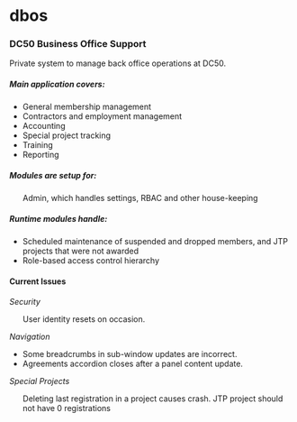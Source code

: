 # dbos
### DC50 Business Office Support

Private system to manage back office operations at DC50.  

##### Main application covers:
<ul>
<li>General membership management</li>
<li>Contractors and employment management</li>
<li>Accounting</li>
<li>Special project tracking</li>
<li>Training</li>
<li>Reporting</li>
</ul>

##### Modules are setup for:
<ul>
Admin, which handles settings, RBAC and other house-keeping
</ul>

##### Runtime modules handle:
<ul>
<li>Scheduled maintenance of suspended and dropped members, and JTP projects that were not awarded</li>
<li>Role-based access control hierarchy</li>
</ul>

#### **Current Issues**

_Security_
<ul>
User identity resets on occasion.
</ul>

_Navigation_
<ul>
<li>Some breadcrumbs in sub-window updates are incorrect.</li>
<li>Agreements accordion closes after a panel content update.</li>
</ul>

_Special Projects_
<ul>
Deleting last registration in a project causes crash. JTP project should not have 0 registrations
</ul>
